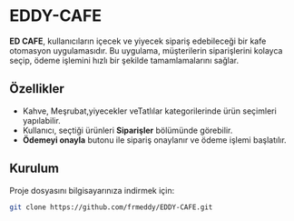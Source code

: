# EDDY-CAFE

**ED CAFE**, kullanıcıların içecek ve yiyecek sipariş edebileceği bir kafe otomasyon uygulamasıdır. Bu uygulama, müşterilerin siparişlerini kolayca seçip, ödeme işlemini hızlı bir şekilde tamamlamalarını sağlar.

## Özellikler
- Kahve, Meşrubat,yiyecekler veTatlılar kategorilerinde ürün seçimleri yapılabilir.
- Kullanıcı, seçtiği ürünleri **Siparişler** bölümünde görebilir.
- **Ödemeyi onayla** butonu ile sipariş onaylanır ve ödeme işlemi başlatılır.
## Kurulum
Proje dosyasını bilgisayarınıza indirmek için:

```bash
git clone https://github.com/frmeddy/EDDY-CAFE.git
